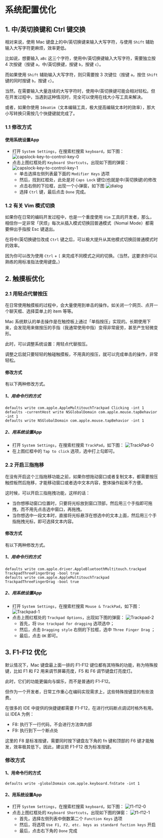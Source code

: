 # 系统配置优化

## 1. 中/英切换键和 Ctrl 键交换

相对来说，使用 Mac 键盘上的中/英切换键来输入大写字符，与使用 `Shift` 辅助输入大写字符更麻烦，效率更低。

比如说，想要输入 `aBc` 这三个字符，使用中/英切换键输入大写字符，需要独立按 4 次按键（按键 `a`，中/英切换键，按键 `b`，按键 `c`）。

而如果使用 `Shift` 辅助输入大写字符，则只需要按 3 次键位（按键 `a`，按住 `Shift` 键的同时按键 `b`，按键 `c`）。

当然，在需要输入大量连续的大写字符时，使用中/英切换键可能会相对轻松。但在开发过程中，当遇到这种情况时，完全可以使用在线大小写工具来解决。

或者，如果你使用 `IdeaVim`（文本编辑工具，极大提高编辑文本时的效率），那大小写转换只需按几个快捷键就完成了。

### 1.1 修改方式
#### 使用系统设置App

  - 打开 `System Settings`，在搜索栏搜索 `keyboard`，如下图：
        ![capslock-key-to-control-key-0](images/capslock-key-to-control-key-0.png)
  - 点击上图红框处的 `Keyboard Shortcuts`，出现如下图的弹窗：
        ![capslock-key-to-control-key-1](images/capslock-key-to-control-key-1.png)
    - 单击选择左侧列表最下面的 `Modifier Keys` 选项
    - 然后，找到红框处，此处是对 `Caps Lock` 键位(也就是中/英切换键)的修改
    - 点击右侧的下拉框，出现一个小弹窗，如下图
      ![dialog](images/capslock-key-to-control-key-2.png)
    - 选择 `Ctrl` 键，最后点击 `Done` 完成。

### 1.2 有关 Vim 模式切换

如果你在日常的编码开发过程中，也是一个重度使用 `Vim` 工具的开发者，那么，相信你一定非常「厌烦」每次从插入模式切换回普通模式（Nomal Mode）都需要伸出手指按 Esc 键退出。

在将中/英切换键位改成 `Ctrl` 键之后，可以极大提升从其他模式切换回普通模式时的效率。

因为你可以改为使用 `Ctrl` + `[` 来完成不同模式之间的切换。（当然，这要求你可以熟练的用标准指法使用键盘。）

## 2. 触摸板优化

### 2.1 用轻点代替按压

在日常使用触摸板的过程中，会大量使用到单击的操作。如关闭一个网页、点开一个聊天框、选择菜单上的 item 等等。

Mac 系统默认的单击操作是在触控板上通过「单指按压」实现的。长期使用下来，会发现用来做按压的手指（我通常使用中指）变得非常疲劳，甚至产生轻微变形。

此时，可以调整系统设置：用轻点代替按压。

调整之后就只要轻轻的触碰触摸板，不用真的按压，就可以完成单击的操作，非常轻松。

#### 修改方式

有以下两种修改方式。

##### 1、用命令行的方式

```
defaults write com.apple.AppleMultitouchTrackpad Clicking -int 1
defaults -currentHost write NSGlobalDomain com.apple.mouse.tapBehavior -int 1
defaults write NSGlobalDomain com.apple.mouse.tapBehavior -int 1
```

##### 2、用系统设置App

- 打开 `System Settings`，在搜索栏搜索 `TrackPad`，如下图：
          ![TrackPad-0](images/Trackpad-0.png)
- 在上图红框中的 `Tap to click` 选项，选中打上勾即可。

### 2.2 开启三指拖移

在没有开启这个三指拖移功能之前，如果你想拖动窗口或者复制文本，都需要按压触控板然后拖移，才能移动窗口或者选中文本内容，整体操作起来不方便。

这时候，可以开启三指拖拽功能，这样的话：
- 当你想移动窗口位置时，只要将光标放到窗口顶部，然后用三个手指即可拖拽，而不用先点击选中窗口，再拖拽。
- 当你想选中一段文本时，直接将光标悬浮在想选中的文本上面，然后用三个手指拖拽光标，即可选择文本内容。

#### 修改方式

有以下两种修改方式。

#####  1、用命令行的方式
```
defaults write com.apple.driver.AppleBluetoothMultitouch.trackpad TrackpadThreeFingerDrag -bool true
defaults write com.apple.AppleMultitouchTrackpad TrackpadThreeFingerDrag -bool true
```

##### 2、用系统设置App

  - 打开 `System Settings`，在搜索栏搜索 `Mouse & TrackPad`，如下图：
        ![Trackpad-1](images/Trackpad-1.png)
  - 点击上图红框处的 `Trackpad Options`，出现如下图的弹窗：
        ![Trackpad-2](images/Trackpad-2.png)
      - 首先，将 `Use trackpad for dragging` 选项选中；
      - 然后，点击 `Dragging style` 右侧的下拉框，选中 `Three Finger Drag` ；
      - 最后，点击 `OK` 即可。

## 3. F1-F12 优化

默认情况下，Mac 键盘最上面一排的 F1-F12 键位都有其特殊的功能，称为特殊按键，比如 F1 和 F2 用来调节屏幕亮度，F5 和 F6 调节键盘灯亮度灯。

此时，它们的功能更偏向与娱乐，而不是普通的 F1-F12。

但作为一个开发者，日常工作重心在编码实现需求上，这些特殊按键显的有些浪费。

在很多的 IDE 中提供的快捷键都需要 F1-F12，在进行代码断点调试时格外有用。以 IDEA 为例：

- F8: 执行下一行代码，不会进行方法体内部
- F9: 执行到下一个断点处

这里的 F8 是标准按键，需要同时按下键盘左下角的 fn 键和顶部的 F6 键才能触发，效率极其低下。因此，建议把 F1-F12 改为标准按键。

### 修改方式

#### 1、用命令行的方式
```
defaults write -globalDomain com.apple.keyboard.fnState -int 1
```

#### 2、用系统设置App

  - 打开 `System Settings`，在搜索栏搜索 `keyboard`，如下图：
        ![f1-f12-0](images/capslock-key-to-control-key-0.png)
  - 点击上图红框处的 `Keyboard Shortcuts`，出现如下图的弹窗：
        ![f1-f12-1](images/f1-f12-0.png)
    - 首先，选择左侧列表中倒数第二个 `Function Keys` 选项
    - 然后，将选项 `Use F1, F2, etc. keys as standard fuction keys` 开启
    - 最后，点击右下角的 `Done` 完成
